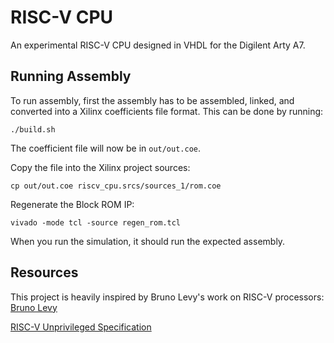 # RISC-V CPU
An experimental RISC-V CPU designed in VHDL for the Digilent Arty A7.

## Running Assembly
To run assembly, first the assembly has to be assembled, linked, and converted into a Xilinx
coefficients file format. This can be done by running:

```
./build.sh
```
The coefficient file will now be in `out/out.coe`.

Copy the file into the Xilinx project sources:
```
cp out/out.coe riscv_cpu.srcs/sources_1/rom.coe
```

Regenerate the Block ROM IP:
```
vivado -mode tcl -source regen_rom.tcl
```

When you run the simulation, it should run the expected assembly.

## Resources
This project is heavily inspired by Bruno Levy's work on RISC-V processors:
[Bruno Levy](https://github.com/BrunoLevy/learn-fpga/blob/master/FemtoRV/TUTORIALS/FROM_BLINKER_TO_RISCV/README.md)

[RISC-V Unprivileged Specification](https://github.com/riscv/riscv-isa-manual/releases/download/Ratified-IMAFDQC/riscv-spec-20191213.pdf)
